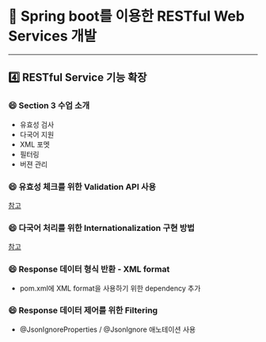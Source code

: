 # :cherry_blossom: Spring boot를 이용한 RESTful Web Services 개발

---

## :four: RESTful Service 기능 확장

### :smile: Section 3 수업 소개

- 유효성 검사
- 다국어 지원
- XML 포멧
- 필터링
- 버젼 관리

### :smile: 유효성 체크를 위한 Validation API 사용
[참고](https://mangkyu.tistory.com/72)

### :smile: 다국어 처리를 위한 Internationalization 구현 방법
[참고](https://spiralmoon.tistory.com/entry/Spring-boot-Spring-boot%EC%97%90%EC%84%9C-%EB%8B%A4%EA%B5%AD%EC%96%B4-%EC%A7%80%EC%9B%90%ED%95%98%EA%B8%B0-1?category=790800)

### :smile: Response 데이터 형식 반환 - XML format
- pom.xml에 XML format을 사용하기 위한 dependency 추가

### :smile: Response 데이터 제어를 위한 Filtering
- @JsonIgnoreProperties / @JsonIgnore 애노테이션 사용
